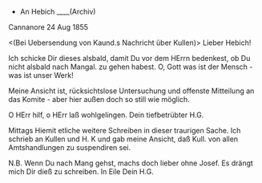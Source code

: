 + An Hebich ____(Archiv)

 Cannanore 24 Aug 1855

 <(Bei Uebersendung von Kaund.s Nachricht über Kullen)>
Lieber Hebich!

Ich schicke Dir dieses alsbald, damit Du vor dem HErrn bedenkest, ob Du nicht alsbald nach Mangal. zu gehen habest. O, Gott was ist der Mensch - was ist unser Werk!

Meine Ansicht ist, rücksichtslose Untersuchung und offenste Mitteilung an das Komite - aber hier außen doch so still wie möglich.

O HErr hilf, o HErr laß wohlgelingen.
 Dein tiefbetrübter
 H.G.

Mittags Hiemit etliche weitere Schreiben in dieser traurigen Sache. Ich schrieb an Kullen und H. K und gab meine Ansicht, daß Kull. von allen Amtshandlungen zu suspendiren sei.

N.B. Wenn Du nach Mang gehst, machs doch lieber ohne Josef. Es drängt mich Dir dieß zu schreiben.
 In Eile
 Dein H.G.

